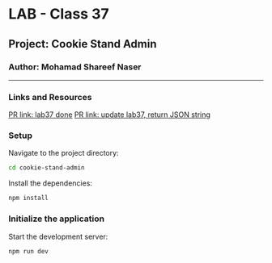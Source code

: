 # LAB - Class 37

## Project: Cookie Stand Admin

### Author: Mohamad Shareef Naser

---

### Links and Resources

[PR link: lab37 done](https://github.com/mshnas9/cookie-stand-admin/pull/1)
[PR link: update lab37, return JSON string](https://github.com/mshnas9/cookie-stand-admin/pull/3)

### Setup

Navigate to the project directory:

```bash
cd cookie-stand-admin
```

Install the dependencies:

```bash
npm install
```

### Initialize the application

Start the development server:

```bash
npm run dev
```
